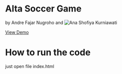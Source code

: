 # Alta Soccer Game
by Andre Fajar Nugroho and ![Ana Shofiya Kurniawati](https://github.com/anshof)

[View Demo](https://andre-fajar-n.github.io/Alta_Soccer_Game)

# How to run the code
just open file index.html
